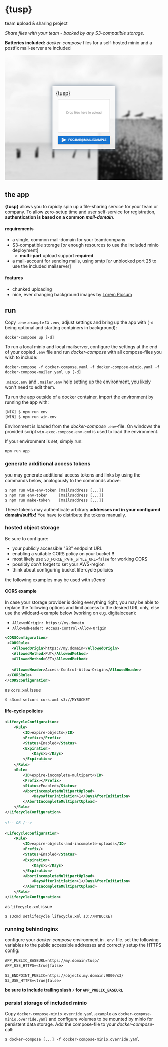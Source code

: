 # {tusp}
**t**eam **u**pload & **s**haring **p**roject

*Share files with your team - backed by any S3-compatible storage.*

**Batteries included:** *docker-compose* files for a self-hosted minio and a postfix mail-server are included

![client/ui screenshot](client.png)

## the app
**{tusp}** allows you to rapidly spin up a file-sharing service for your team or company. To allow zero-setup time and user self-service for registration, **authentication is based on a common *mail-domain***.

#### requirements
* a single, common mail-domain for your team/company
* S3-compatible storage [*or* enough resources to use the included minio deployment]
  * **multi-part** upload support **required**
* a mail-account for sending mails, using smtp [*or* unblocked port 25 to use the included mailserver]

#### features
* chunked uploading
* nice, ever changing background images by [Lorem Picsum](https://picsum.photos)

## run
Copy `.env.example` to `.env`, adjust settings and bring up the app with (`-d` being optional and starting containers in background):
```
docker-compose up [-d]
```

To run a local minio and local mailserver, configure the settings at the end of your copied `.env` file and run *docker-compose* with all compose-files you wish to include:
```
docker-compose -f docker-compose.yaml -f docker-compose-minio.yaml -f docker-compose-mailer.yaml up [-d]
```
`.minio.env` and `.mailer.env` help setting up the environment, you likely won't need to edit them.


Tu run the app outside of a docker container, import the environment by running the app with:
```
[NIX] $ npm run env
[WIN] $ npm run win-env
```
Environment is loaded from the *docker-compose* `.env`-file. On windows the provided script `win-exec-compose.env.cmd` is used to load the environment.

If your environment is set, simply run:
```shell
npm run app
```

### generate additional access tokens
you may generate additional access tokens and links by using the commands below, analogously to the commands above:
```
$ npm run win-env-token [mail@address [...]]
$ npm run env-token     [mail@address [...]]
$ npm run make-token    [mail@address [...]]
```
These tokens may authenticate arbitrary **addresses not in your configured domain/suffix!** You have to distribute the tokens manually.

### hosted object storage
Be sure to configure:
* your publicly accessible "S3" endpoint URL
* enabling a suitable CORS policy on your bucket **!!**
* most likely use `S3_FORCE_PATH_STYLE_URL=false` for working CORS
* possibly don't forget to set your AWS-region
* think about configuring bucket life-cycle policies

the following examples may be used with *s3cmd*


#### CORS example
In case your storage provider is doing everything right, you may be able to replace the following options and limit access to the desired URL only, else use the wildcard-example below (working on e.g. digitalocean):
* `AllowedOrigin: https://my.domain`
* `AllowedHeader: Access-Control-Allow-Origin`

```xml
<CORSConfiguration>
 <CORSRule>
   <AllowedOrigin>https://my.domain</AllowedOrigin>
   <AllowedMethod>PUT</AllowedMethod>
   <AllowedMethod>GET</AllowedMethod>
   
   <AllowedHeader>Access-Control-Allow-Origin</AllowedHeader>
 </CORSRule>
</CORSConfiguration>
```
as `cors.xml` issue
```
$ s3cmd setcors cors.xml s3://MYBUCKET
```

#### life-cycle policies
```xml
<LifecycleConfiguration>
    <Rule>
        <ID>expire-objects</ID>
        <Prefix></Prefix>
        <Status>Enabled</Status>
        <Expiration>
            <Days>5</Days>
        </Expiration>
    </Rule>
    <Rule>
        <ID>expire-incomplete-multipart</ID>
        <Prefix></Prefix>
        <Status>Enabled</Status>
        <AbortIncompleteMultipartUpload>
            <DaysAfterInitiation>1</DaysAfterInitiation>
        </AbortIncompleteMultipartUpload>
    </Rule>
</LifecycleConfiguration>

<!-- OR /-->

<LifecycleConfiguration>
    <Rule>
        <ID>expire-objects-and-incomplete-uploads</ID>
        <Prefix/>
        <Status>Enabled</Status>
        <Expiration>
            <Days>5</Days>
        </Expiration>
        <AbortIncompleteMultipartUpload>
            <DaysAfterInitiation>1</DaysAfterInitiation>
        </AbortIncompleteMultipartUpload>
    </Rule>
</LifecycleConfiguration>
```
as `lifecycle.xml` issue
```
$ s3cmd setlifecycle lifecycle.xml s3://MYBUCKET
```

### running behind nginx
configure your *docker-compose* environment in `.env`-file. set the following variables to the public accessible addresses and correctly setup the HTTPS config:
```shell
APP_PUBLIC_BASEURL=https://my.domain/tusp/
APP_USE_HTTPS=<true|false>

S3_ENDPOINT_PUBLIC=https://objects.my.domain:9000/s3/
S3_USE_HTTPS=<true|false>
```
**be sure to include trailing slash `/` for `APP_PUBLIC_BASEURL`**

### persist storage of included minio
Copy `docker-compose-minio.override.yaml.example` as `docker-compose-minio.override.yaml` and configure volumes to be mounted by minio for persistent data storage. Add the compose-file to your *docker-compose*-call:
```shell
$ docker-compose [...] -f docker-compose-minio.override.yaml
```
